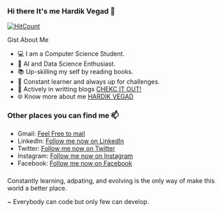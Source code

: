 ### Hi there It's me Hardik Vegad 👋

[![HitCount](http://hits.dwyl.com/Vegadhardik7/Vegadhardik7.svg)](http://hits.dwyl.com/Vegadhardik7/Vegadhardik7)

Gist About Me

- 💻 I am a Computer Science Student.
- 🤖 AI and Data Science Enthusiast.
- 📚 Up-skilling my self by reading books.
- 🌱 Constant learner and always up for challenges.
- 📝 Actively in writting blogs [CHEKC IT OUT!](https://www.infinitycodex.in/) 
- 🌐 Know more about me [HARDIK VEGAD](https://infinitycodex.github.io/Hardik_Vegad_Resume/)


### Other places you can find me 📫

* Gmail: <a href="mailto:vegadhardik7@gmail.com">Feel Free to mail</a>
* LinkedIn: [Follow me now on LinkedIn](https://www.linkedin.com/in/vegadhardik7/)
* Twitter: [Follow me now on Twitter](https://twitter.com/InfinityCodeX1)
* Instagram: [Follow me now on Instagram](https://www.instagram.com/infinitycode_x/)
* Facebook: [Follow me now on Facebook](https://www.facebook.com/InfinitycodeX/)

###

Constantly learning, adpating, and evolving is the only way of make this world a better place.

~ Everybody can code but only few can develop.
